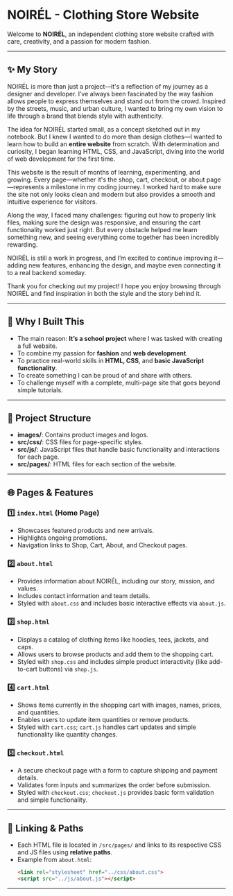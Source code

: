 # NOIRÉL - Clothing Store Website

Welcome to **NOIRÉL**, an independent clothing store website crafted with care, creativity, and a passion for modern fashion.

---

## ✨ My Story

NOIRÉL is more than just a project—it's a reflection of my journey as a designer and developer. I’ve always been fascinated by the way fashion allows people to express themselves and stand out from the crowd. Inspired by the streets, music, and urban culture, I wanted to bring my own vision to life through a brand that blends style with authenticity.

The idea for NOIRÉL started small, as a concept sketched out in my notebook. But I knew I wanted to do more than design clothes—I wanted to learn how to build an **entire website** from scratch. With determination and curiosity, I began learning HTML, CSS, and JavaScript, diving into the world of web development for the first time.

This website is the result of months of learning, experimenting, and growing. Every page—whether it's the shop, cart, checkout, or about page—represents a milestone in my coding journey. I worked hard to make sure the site not only looks clean and modern but also provides a smooth and intuitive experience for visitors.

Along the way, I faced many challenges: figuring out how to properly link files, making sure the design was responsive, and ensuring the cart functionality worked just right. But every obstacle helped me learn something new, and seeing everything come together has been incredibly rewarding.

NOIRÉL is still a work in progress, and I’m excited to continue improving it—adding new features, enhancing the design, and maybe even connecting it to a real backend someday.

Thank you for checking out my project! I hope you enjoy browsing through NOIRÉL and find inspiration in both the style and the story behind it.

---

## 🚀 Why I Built This

- The main reason: **It’s a school project** where I was tasked with creating a full website.
- To combine my passion for **fashion** and **web development**.
- To practice real-world skills in **HTML, CSS**, and **basic JavaScript functionality**.
- To create something I can be proud of and share with others.
- To challenge myself with a complete, multi-page site that goes beyond simple tutorials.

---

## 📁 Project Structure

- **images/**: Contains product images and logos.
- **src/css/**: CSS files for page-specific styles.
- **src/js/**: JavaScript files that handle basic functionality and interactions for each page.
- **src/pages/**: HTML files for each section of the website.

---

## 🌐 Pages & Features

### 1️⃣ `index.html` (Home Page)
- Showcases featured products and new arrivals.
- Highlights ongoing promotions.
- Navigation links to Shop, Cart, About, and Checkout pages.

### 2️⃣ `about.html`
- Provides information about NOIRÉL, including our story, mission, and values.
- Includes contact information and team details.
- Styled with `about.css` and includes basic interactive effects via `about.js`.

### 3️⃣ `shop.html`
- Displays a catalog of clothing items like hoodies, tees, jackets, and caps.
- Allows users to browse products and add them to the shopping cart.
- Styled with `shop.css` and includes simple product interactivity (like add-to-cart buttons) via `shop.js`.

### 4️⃣ `cart.html`
- Shows items currently in the shopping cart with images, names, prices, and quantities.
- Enables users to update item quantities or remove products.
- Styled with `cart.css`; `cart.js` handles cart updates and simple functionality like quantity changes.

### 5️⃣ `checkout.html`
- A secure checkout page with a form to capture shipping and payment details.
- Validates form inputs and summarizes the order before submission.
- Styled with `checkout.css`; `checkout.js` provides basic form validation and simple functionality.

---

## 🔗 Linking & Paths

- Each HTML file is located in `/src/pages/` and links to its respective CSS and JS files using **relative paths**.
- Example from `about.html`:
  ```html
  <link rel="stylesheet" href="../css/about.css">
  <script src="../js/about.js"></script>
---










